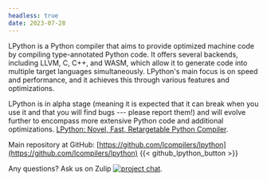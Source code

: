 ```yaml
---
headless: true
date: 2023-07-28
---
```


LPython is a Python compiler that aims to provide optimized machine code by compiling type-annotated Python code. It offers several backends, including LLVM, C, C++, and WASM, which allow it to generate code into multiple target languages simultaneously. LPython's main focus is on speed and performance, and it achieves this through various features and optimizations.

LPython is in alpha stage (meaning it is expected that it can break when you
use it and that you will find bugs --- please report them!) and will evolve
further to encompass more extensive Python code and additional optimizations.
[LPython: Novel, Fast, Retargetable Python Compiler](https://lpython.org/blog/2023/07/lpython-novel-fast-retargetable-python-compiler/).

Main repository at GitHub:
[https://github.com/lcompilers/lpython](https://github.com/lcompilers/lpython)
{{< github_lpython_button >}}

Any questions? Ask us on Zulip [![project chat](https://img.shields.io/badge/zulip-join_chat-brightgreen.svg)](https://lfortran.zulipchat.com/#narrow/stream/311866-LPython).
